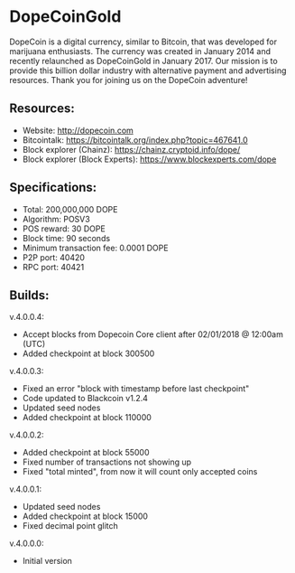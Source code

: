DopeCoinGold
============

DopeCoin is a digital currency, similar to Bitcoin, that was developed for marijuana enthusiasts. The currency was created in January 2014 and recently relaunched as DopeCoinGold in January 2017. Our mission is to provide this billion dollar industry with alternative payment and advertising resources. Thank you for joining us on the DopeCoin adventure!


Resources:
----------------

- Website: http://dopecoin.com
- Bitcointalk: https://bitcointalk.org/index.php?topic=467641.0
- Block explorer (Chainz): https://chainz.cryptoid.info/dope/
- Block explorer (Block Experts): https://www.blockexperts.com/dope


Specifications:
----------------

- Total: 200,000,000 DOPE
- Algorithm: POSV3
- POS reward: 30 DOPE
- Block time: 90 seconds
- Minimum transaction fee: 0.0001 DOPE
- P2P port: 40420
- RPC port: 40421


Builds:
----------------

v.4.0.0.4:

- Accept blocks from Dopecoin Core client after 02/01/2018 @ 12:00am (UTC)
- Added checkpoint at block 300500

v.4.0.0.3:

- Fixed an error "block with timestamp before last checkpoint"
- Code updated to Blackcoin v1.2.4
- Updated seed nodes
- Added checkpoint at block 110000

v.4.0.0.2:

- Added checkpoint at block 55000
- Fixed number of transactions not showing up
- Fixed "total minted", from now it will count only accepted coins

v.4.0.0.1:

- Updated seed nodes
- Added checkpoint at block 15000
- Fixed decimal point glitch

v.4.0.0.0:

- Initial version

